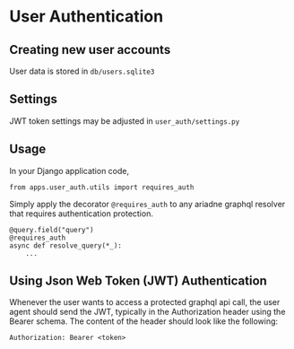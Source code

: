 # User Authentication

## Creating new user accounts

User data is stored in `db/users.sqlite3`

## Settings

JWT token settings may be adjusted in `user_auth/settings.py`

## Usage

In your Django application code,

```
from apps.user_auth.utils import requires_auth
```

Simply apply the decorator `@requires_auth` to any ariadne graphql resolver that requires authentication protection.

```
@query.field("query")
@requires_auth
async def resolve_query(*_):
    ...
```

## Using Json Web Token (JWT) Authentication

Whenever the user wants to access a protected graphql api call, the user agent should send the JWT, typically in the Authorization header using the Bearer schema. The content of the header should look like the following:

```
Authorization: Bearer <token>
```
